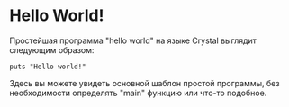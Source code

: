 # Hello World!

Простейшая программа "hello world" на языке Crystal выглядит следующим образом:
```crystal
puts "Hello world!"
```
Здесь вы можете увидеть основной шаблон простой  программы, без необходимости определять "main" функцию или что-то подобное.